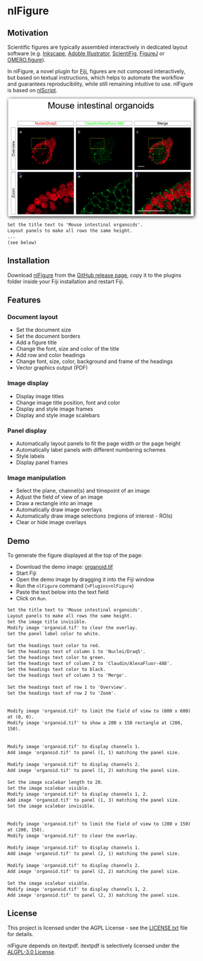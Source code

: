 # nlFigure

## Motivation
Scientific figures are typically assembled interactively in dedicated layout software (e.g.
[Inkscape](https://inkscape.org), [Adoble Illustrator](https://www.adobe.com), 
[ScientiFig](https://scientifig.com), [FigureJ](https://imagej.net/plugins/figurej) or
[OMERO.figure](https://www.openmicroscopy.org/omero/figure/)).

In nlFigure, a novel plugin for [Fiji](https://fiji.sc), figures are not composed interactively, but based on
textual instructions, which helps to automate the workflow and guarantees reproducibility, while still remaining
intuitive to use. nlFigure is based on [nlScript](https://github.com/nlScript/nlScript-java).

<img style="max-width: 500px; margin: auto; display: block; filter: drop-shadow(2px 2px 5px #000);" src="example-figure.png"/>

```
Set the title text to 'Mouse intestinal organoids'.
Layout panels to make all rows the same height.
...
(see below)
```

## Installation
Download [nlFigure](https://github.com/nlScript/nlFigure/releases/download/v0.2.0/nlFigure-0.2.0.jar) from the
[GitHub release page](https://github.com/nlScript/nlFigure/releases), copy it to the plugins folder inside your
Fiji installation and restart Fiji.

## Features

### Document layout
- Set the document size
- Set the document borders
- Add a figure title
- Change the font, size and color of the title
- Add row and color headings
- Change font, size, color, background and frame of the headings
- Vector graphics output (PDF)

### Image display
- Display image titles
- Change image title position, font and color
- Display and style image frames
- Display and style image scalebars

### Panel display
- Automatically layout panels to fit the page width or the page height
- Automatically label panels with different numbering schemes
- Style labels
- Display panel frames

### Image manipulation
- Select the plane, channel(s) and timepoint of an image
- Adjust the field of view of an image
- Draw a rectangle into an image
- Automatically draw image overlays
- Automatically draw image selections (regions of interest - ROIs)
- Clear or hide image overlays


## Demo
To generate the figure displayed at the top of the page:
- Download the demo image: [organoid.tif](https://github.com/nlScript/nlFigure/releases/download/v0.2.0/organoid.tif)
- Start Fiji
- Open the demo image by dragging it into the Fiji window
- Run the `nlFigure` command (`>Plugins>nlFigure`)
- Paste the text below into the text field
- Click on `Run`.

```
Set the title text to 'Mouse intestinal organoids'.
Layout panels to make all rows the same height.
Set the image title invisible.
Modify image 'organoid.tif' to clear the overlay.
Set the panel label color to white.

Set the headings text color to red.
Set the headings text of column 1 to 'Nuclei/Draq5'.
Set the headings text color to green.
Set the headings text of column 2 to 'Claudin/AlexaFluor-488'.
Set the headings text color to black.
Set the headings text of column 3 to 'Merge'.

Set the headings text of row 1 to 'Overview'.
Set the headings text of row 2 to 'Zoom'.


Modify image 'organoid.tif' to limit the field of view to (800 x 600) at (0, 0).
Modify image 'organoid.tif' to show a 200 x 150 rectangle at (200, 150).


Modify image 'organoid.tif' to display channels 1.
Add image 'organoid.tif' to panel (1, 1) matching the panel size.

Modify image 'organoid.tif' to display channels 2.
Add image 'organoid.tif' to panel (1, 2) matching the panel size.

Set the image scalebar length to 20.
Set the image scalebar visible.
Modify image 'organoid.tif' to display channels 1, 2.
Add image 'organoid.tif' to panel (1, 3) matching the panel size.
Set the image scalebar invisible.


Modify image 'organoid.tif' to limit the field of view to (200 x 150) at (200, 150).
Modify image 'organoid.tif' to clear the overlay.

Modify image 'organoid.tif' to display channels 1.
Add image 'organoid.tif' to panel (2, 1) matching the panel size.

Modify image 'organoid.tif' to display channels 2.
Add image 'organoid.tif' to panel (2, 2) matching the panel size.

Set the image scalebar visible.
Modify image 'organoid.tif' to display channels 1, 2.
Add image 'organoid.tif' to panel (2, 3) matching the panel size.
```

## License
This project is licensed under the AGPL License - see the [LICENSE.txt](LICENSE.txt) file for details.

nlFigure depends on itextpdf. itextpdf is selectively licensed under the
[ALGPL-3.0 License](https://www.gnu.org/licenses/agpl-3.0.txt).

